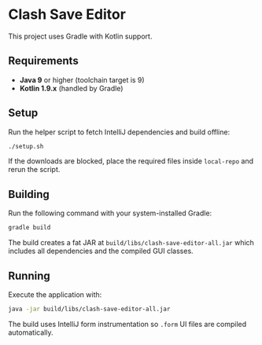 # Clash Save Editor

This project uses Gradle with Kotlin support.

## Requirements
- **Java 9** or higher (toolchain target is 9)
- **Kotlin 1.9.x** (handled by Gradle)

## Setup

Run the helper script to fetch IntelliJ dependencies and build offline:

```bash
./setup.sh
```

If the downloads are blocked, place the required files inside `local-repo`
and rerun the script.

## Building
Run the following command with your system-installed Gradle:

```bash
gradle build
```

The build creates a fat JAR at `build/libs/clash-save-editor-all.jar` which
includes all dependencies and the compiled GUI classes.

## Running

Execute the application with:

```bash
java -jar build/libs/clash-save-editor-all.jar
```

The build uses IntelliJ form instrumentation so `.form` UI files are compiled
automatically.
